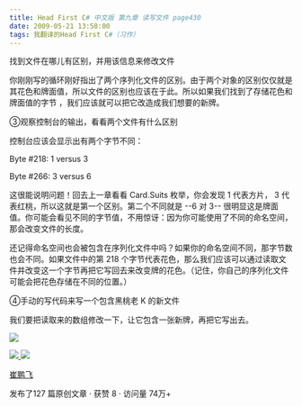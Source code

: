 ```yaml
---
title: Head First C# 中文版 第九章 读写文件 page430
date: 2009-05-21 13:58:00
tags: 我翻译的Head First C#（习作）
---
```

找到文件在哪儿有区别，并用该信息来修改文件

  

你刚刚写的循环刚好指出了两个序列化文件的区别。由于两个对象的区别仅仅就是其花色和牌面值，所以文件的区别也应该在于此。所以如果我们找到了存储花色和牌面值的字节
，我们应该就可以把它改造成我们想要的新牌。

  

③观察控制台的输出，看看两个文件有什么区别

  

控制台应该会显示出有两个字节不同：

  

Byte #218: 1 versus 3

Byte #266: 3 versus 6

  

这很能说明问题！回去上一章看看  Card.Suits  枚举，你会发现  1  代表方片，  3  代表红桃，所以这就是第一个区别。第二个不同就是
\--6  对  3--  很明显这是牌面值。你可能会看见不同的字节值，不用惊讶：因为你可能使用了不同的命名空间，那会改变文件的长度。

  

还记得命名空间也会被包含在序列化文件中吗？如果你的命名空间不同，那字节数也会不同。如果文件中的第  218
个字节代表花色，那么我们应该可以通过读取文件并改变这一个字节再把它写回去来改变牌的花色。（记住，你自己的序列化文件可能会把花色存储在不同的位置。）

  

④手动的写代码来写一个包含黑桃老  K  的新文件

  

我们要把读取来的数组修改一下，让它包含一张新牌，再把它写出去。

  

![](https://p-blog.csdn.net/images/p_blog_csdn_net/cuipengfei1/EntryImages/20090521/2009-05-21_13-52-04.jpg)



[ ![](https://profile.csdnimg.cn/5/2/5/3_cuipengfei1)
![](https://g.csdnimg.cn/static/user-reg-year/1x/11.png)
](https://blog.csdn.net/cuipengfei1)

[ 崔鹏飞 ](https://blog.csdn.net/cuipengfei1)

发布了127 篇原创文章  ·  获赞 8  ·  访问量 74万+

